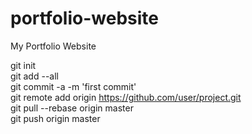 # portfolio-website
My Portfolio Website 



git init <br> 
git add --all  <br> 
git commit -a -m 'first commit'  <br> 
git remote add origin https://github.com/user/project.git  <br> 
git pull --rebase origin master  <br> 
git push origin master  <br> 
